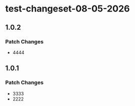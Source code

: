 # test-changeset-08-05-2026

## 1.0.2

### Patch Changes

- 4444

## 1.0.1

### Patch Changes

- 3333
- 2222
